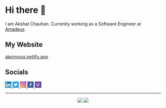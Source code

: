 # Hi there 👋

I am Akshat Chauhan.
Currently working as a Software Engineer at [Amadeus](https://amadeus.com/en).

## My Website
[akormous.netlify.app](https://akormous.netlify.app)

## Socials
<p align="left">
  <a href="https://www.linkedin.com/in/akormous">
    <img width="4%" src="Resources/LinkedIn_logo.png" />
  </a>
  <a href="https://www.twitter.com/akormous">
    <img width="4%" src="Resources/Twitter_logo.png" />
  </a>
  <a href="https://www.instagram.com/akormous">
    <img width="4%" src="Resources/Instagram_logo.png" />
  </a>
  <a href="https://www.facebook.com/akormous">
    <img width="4%" src="Resources/Facebook_logo.png" />
  </a>
  <a href="https://www.twitch.com/akormous">
    <img width="4%" src="Resources/Twitch_logo.png" />
  </a>
</p>

---


<p align="center">
  <img width="42%" src="https://github-readme-stats.vercel.app/api/top-langs/?username=akormous&layout=compact&hide=jupyter%20notebook,html&theme=dark" />
  <img width="50%" src="https://github-readme-streak-stats.herokuapp.com/?user=akormous&theme=dark" />
</p>

